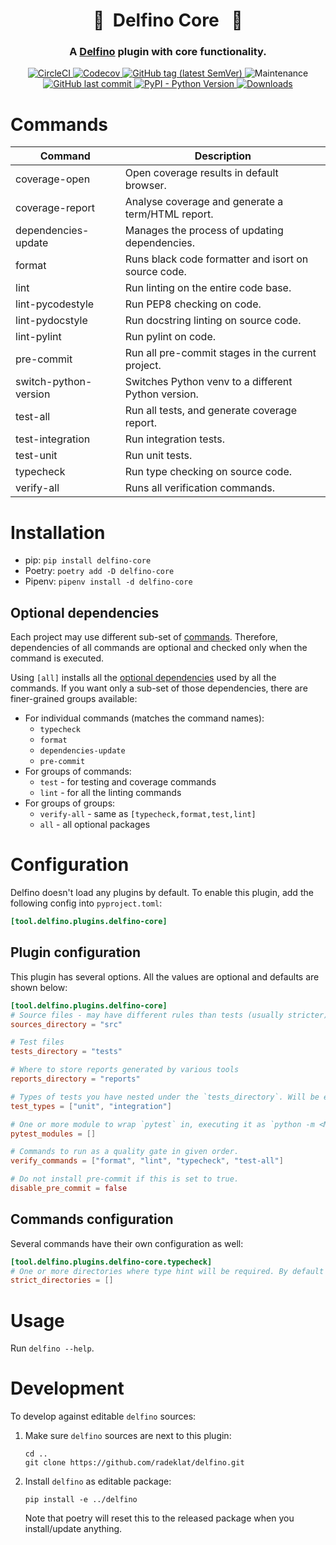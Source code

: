 <h1 align="center" style="border-bottom: none;"> 🔌&nbsp;&nbsp;Delfino Core&nbsp;&nbsp; 🔌</h1>
<h3 align="center">A <a href="https://github.com/radeklat/delfino">Delfino</a> plugin with core functionality.</h3>

<p align="center">
    <a href="https://app.circleci.com/pipelines/github/radeklat/delfino-core?branch=main">
        <img alt="CircleCI" src="https://img.shields.io/circleci/build/github/radeklat/delfino-core">
    </a>
    <a href="https://app.codecov.io/gh/radeklat/delfino-core/">
        <img alt="Codecov" src="https://img.shields.io/codecov/c/github/radeklat/delfino-core">
    </a>
    <a href="https://github.com/radeklat/delfino-core/tags">
        <img alt="GitHub tag (latest SemVer)" src="https://img.shields.io/github/tag/radeklat/delfino-core">
    </a>
    <img alt="Maintenance" src="https://img.shields.io/maintenance/yes/2023">
    <a href="https://github.com/radeklat/delfino-core/commits/main">
        <img alt="GitHub last commit" src="https://img.shields.io/github/last-commit/radeklat/delfino-core">
    </a>
    <a href="https://www.python.org/doc/versions/">
        <img alt="PyPI - Python Version" src="https://img.shields.io/pypi/pyversions/delfino-core">
    </a>
    <a href="https://pypistats.org/packages/delfino-core">
        <img alt="Downloads" src="https://img.shields.io/pypi/dm/delfino-core">
    </a>
</p>

# Commands
  
| Command               | Description                                         |
|-----------------------|-----------------------------------------------------|
| coverage-open         | Open coverage results in default browser.           |
| coverage-report       | Analyse coverage and generate a term/HTML report.   |
| dependencies-update   | Manages the process of updating dependencies.       |
| format                | Runs black code formatter and isort on source code. |
| lint                  | Run linting on the entire code base.                |
| lint-pycodestyle      | Run PEP8 checking on code.                          |
| lint-pydocstyle       | Run docstring linting on source code.               |
| lint-pylint           | Run pylint on code.                                 |
| pre-commit            | Run all pre-commit stages in the current project.   |
| switch-python-version | Switches Python venv to a different Python version. |
| test-all              | Run all tests, and generate coverage report.        |
| test-integration      | Run integration tests.                              |
| test-unit             | Run unit tests.                                     |
| typecheck             | Run type checking on source code.                   |
| verify-all            | Runs all verification commands.                     |

# Installation

- pip: `pip install delfino-core`
- Poetry: `poetry add -D delfino-core`
- Pipenv: `pipenv install -d delfino-core`

## Optional dependencies

Each project may use different sub-set of [commands](#commands). Therefore, dependencies of all commands are optional and checked only when the command is executed.

Using `[all]` installs all the [optional dependencies](https://setuptools.pypa.io/en/latest/userguide/dependency_management.html#optional-dependencies) used by all the commands. If you want only a sub-set of those dependencies, there are finer-grained groups available:

- For individual commands (matches the command names):
  - `typecheck`
  - `format`
  - `dependencies-update`
  - `pre-commit`
- For groups of commands:
  - `test` - for testing and coverage commands
  - `lint` - for all the linting commands
- For groups of groups:
  - `verify-all` - same as `[typecheck,format,test,lint]`
  - `all` - all optional packages

# Configuration

Delfino doesn't load any plugins by default. To enable this plugin, add the following config into `pyproject.toml`:

```toml
[tool.delfino.plugins.delfino-core]

```

## Plugin configuration

This plugin has several options. All the values are optional and defaults are shown below: 

```toml
[tool.delfino.plugins.delfino-core]
# Source files - may have different rules than tests (usually stricter)
sources_directory = "src"

# Test files
tests_directory = "tests"

# Where to store reports generated by various tools
reports_directory = "reports"

# Types of tests you have nested under the `tests_directory`. Will be executed in given order.
test_types = ["unit", "integration"]

# One or more module to wrap `pytest` in, executing it as `python -m <MODULE> pytest ...`
pytest_modules = []

# Commands to run as a quality gate in given order.
verify_commands = ["format", "lint", "typecheck", "test-all"]

# Do not install pre-commit if this is set to true.
disable_pre_commit = false
```

## Commands configuration

Several commands have their own configuration as well:

```toml
[tool.delfino.plugins.delfino-core.typecheck]
# One or more directories where type hint will be required. By default they are optional.
strict_directories = []  
```

# Usage

Run `delfino --help`.

# Development

To develop against editable `delfino` sources:

1. Make sure `delfino` sources are next to this plugin:
    ```shell
    cd ..
    git clone https://github.com/radeklat/delfino.git
    ```
2. Install `delfino` as editable package:
    ```shell
    pip install -e ../delfino
    ```
   Note that poetry will reset this to the released package when you install/update anything.
